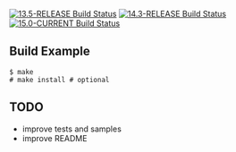 [![13.5-RELEASE Build Status](https://api.cirrus-ci.com/github/ryan-moeller/flualibs.svg?branch=main&task=releases/amd64/13.5-RELEASE)](https://cirrus-ci.com/github/ryan-moeller/flualibs)
[![14.3-RELEASE Build Status](https://api.cirrus-ci.com/github/ryan-moeller/flualibs.svg?branch=main&task=releases/amd64/14.3-RELEASE)](https://cirrus-ci.com/github/ryan-moeller/flualibs)
[![15.0-CURRENT Build Status](https://api.cirrus-ci.com/github/ryan-moeller/flualibs.svg?branch=main&task=snapshots/amd64/15.0-CURRENT)](https://cirrus-ci.com/github/ryan-moeller/flualibs)

Build Example
-------------

```
$ make
# make install # optional
```

TODO
----

- improve tests and samples
- improve README
